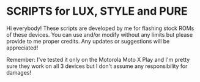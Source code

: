 # SCRIPTS for LUX, STYLE and PURE

Hi everybody! These scripts are developed by me for flashing stock ROMs of these devices.
You can use and/or modify without any limits but please provide to me proper credits.
Any updates or suggestions will be appreciated!

Remember: I've tested it only on the Motorola Moto X Play and I'm pretty sure they work on all 3 devices but I don't assume any responsibility for damages!
